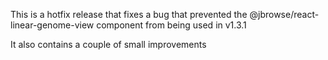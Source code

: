 This is a hotfix release that fixes a bug that prevented the
@jbrowse/react-linear-genome-view component from being used in v1.3.1

It also contains a couple of small improvements
